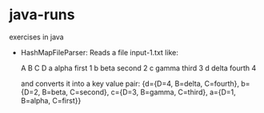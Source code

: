 java-runs
=========

exercises in java

* HashMapFileParser: Reads a file input-1.txt like:

  A B C D
  a alpha first 1
  b beta second 2
  c gamma third 3
  d delta fourth 4
  
  and converts it into a key value pair:
  {d={D=4, B=delta, C=fourth}, b={D=2, B=beta, C=second}, c={D=3, B=gamma, C=third}, a={D=1, B=alpha, C=first}}

